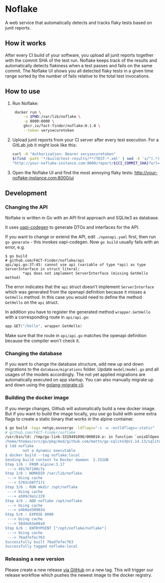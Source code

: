 # Noflake

A web service that automatically detects and tracks flaky tests based on junit
reports.

## How it works

After every CI build of your software, you upload all junit reports together
with the commit SHA of the test run. Noflake keeps track of the results and
automatically detects flakiness when a test passes and fails on the same
commit. The Noflake UI shows you all detected flaky tests in a given time range
sorted by the number of fails relative to the total test invocations.

## How to use

1. Run Noflake:
   ```bash
    docker run \
        -v $PWD:/var/lib/noflake \
        -p 8000:8000 \
        ghcr.io/fact-finder/noflake:0.1.0 \
        --token verysecuretoken
   ```
2. Upload junit reports from your CI server after every test execution. For a
   GitLab job it might look like this:
   ```bash
   curl -H "Authorization: Bearer verysecuretoken"
   $(find -path '*/build/test-results/**/TEST-*.xml' | sed -E 's/^(.*)$/-F report=@"\1"/')
   "http://your-noflake-instance.com:8000/report/${CI_COMMIT_SHA}?url=${CI_JOB_URL}"
   ```
3. Open the Noflake UI and find the most annoying flaky tests:
   http://your-noflake-instance.com:8000/ui

## Development

### Changing the API

Noflake is written in Go with an API first approach and SQLite3 as database.

It uses [oapi-codegen](https://github.com/deepmap/oapi-codegen) to generate
DTOs and interfaces for the API.

If you want to change or extend the API, edit `./openapi.yaml` first, then run
`go generate` - this invokes oapi-codegen. Now `go build` usually fails with an
error, e.g.

```
$ go build
# github.com/FACT-Finder/noflake/api
api/api.go:37:45: cannot use api (variable of type *api) as type ServerInterface in struct literal:
        *api does not implement ServerInterface (missing GetHello method)
```

The error indicates that the `api` struct doesn't implement `ServerInterface`
which was generated from the openapi definition because it misses a
`GetHello` method. In this case you would need to define the method
`GetHello` on the `api` struct.

In addition you have to register the generated method `wrapper.GetHello`
with a corresponding route in `api/api.go`:

```go
app.GET("/hello", wrapper.GetHello)
```

Make sure that the route in `api/api.go` matches the openapi definition because
the compiler won't check it.

### Changing the database

If you want to change the database structure, add new up and down migrations to
the `database/migrations` folder. Update `model/model.go` and all usages of the
models accordingly. The not yet applied migrations are automatically executed
on app startup. You can also manually migrate up and down using the
[golang-migrate cli](https://github.com/golang-migrate/migrate#cli-usage).

### Building the docker image

If you merge changes, Github will automatically build a new docker image. But
if you want to build the image locally, you use go build with some
extra flags to create a static binary that works in the alpine container.

```bash
$ go build -tags netgo,osusergo -ldflags="-s -w -extldflags=-static"
# github.com/FACT-Finder/noflake
/usr/bin/ld: /tmp/go-link-3319491090/000010.o: in function `unixDlOpen':
/home/thomas/src/go/pkg/mod/github.com/mattn/go-sqlite3@v1.14.13/sqlite3-binding.c:41392: warning: Using 'dlopen' in statically linked applications requires at runtime the shared libraries from the glibc version used for linking
$ ldd noflake
        not a dynamic executable
$ docker build --tag noflake:local .
Sending build context to Docker daemon  2.332GB
Step 1/6 : FROM alpine:3.17
 ---> 49176f190c7e
Step 2/6 : WORKDIR /var/lib/noflake
 ---> Using cache
 ---> 5703c60ff171
Step 3/6 : RUN mkdir /opt/noflake
 ---> Using cache
 ---> a509c9a1c229
Step 4/6 : ADD noflake /opt/noflake
 ---> Using cache
 ---> e4b0ad30903d
Step 5/6 : EXPOSE 8000
 ---> Using cache
 ---> 58dde83e08a9
Step 6/6 : ENTRYPOINT ["/opt/noflake/noflake"]
 ---> Using cache
 ---> 76ad7efec763
Successfully built 76ad7efec763
Successfully tagged noflake:local
```

### Releasing a new version

Please create a new release [via GitHub](https://github.com/FACT-Finder/noflake/releases/new) on a new tag. 
This will trigger our release workflow which pushes the newest image to the docker registry.